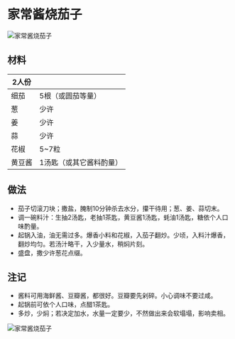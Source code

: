 # 家常酱烧茄子

![家常酱烧茄子](../Images/家常酱烧茄子_2.jpg)

## 材料

| 2人份  |                         |
| ------ | ----------------------- |
| 细茄   | 5根（或圆茄等量）       |
| 葱     | 少许                    |
| 姜     | 少许                    |
| 蒜     | 少许                    |
| 花椒   | 5~7粒                   |
| 黄豆酱 | 1汤匙（或其它酱料酌量） |

## 做法

- 茄子切滚刀块；撒盐，腌制10分钟杀去水分，攥干待用；葱、姜、蒜切末。
- 调一碗料汁：生抽2汤匙，老抽1茶匙，黄豆酱1汤匙，蚝油1汤匙，糖依个人口味酌量。
- 起锅入油，油无需过多。爆香小料和花椒，入茄子翻炒。少顷，入料汁爆香，翻炒均匀。若汤汁略干，入少量水，稍焖片刻。
- 盛盘，撒少许葱花点缀。

## 注记

- 酱料可用海鲜酱、豆瓣酱，都很好。豆瓣要先剁碎。小心调味不要过咸。
- 起锅前可依个人口味，点醋1茶匙。
- 多炒，少焖；若决定加水，水量一定要少，不然做出来会软塌塌，影响卖相。



![家常酱烧茄子](E:\一饮一食\Cooking\Images\家常酱烧茄子.jpg)